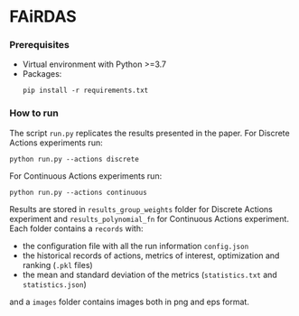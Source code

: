 # FAiRDAS


### Prerequisites

* Virtual environment with Python >=3.7
* Packages:
  ```
  pip install -r requirements.txt
  ```
  
### How to run
The script `run.py` replicates the results presented in the paper.
For Discrete Actions experiments run:

  ```
  python run.py --actions discrete
  ```

For Continuous Actions experiments run:

  ```
  python run.py --actions continuous
  ```

Results are stored in `results_group_weights` folder for Discrete Actions experiment and `results_polynomial_fn` for 
Continuous Actions experiment.\
Each folder contains a `records` with:
* the configuration file with all the run information `config.json`
* the historical records of actions, metrics of interest, optimization and ranking (`.pkl` files)
* the mean and standard deviation of the metrics (`statistics.txt` and `statistics.json`) 

and a  `images` folder contains images both in png and eps format.



